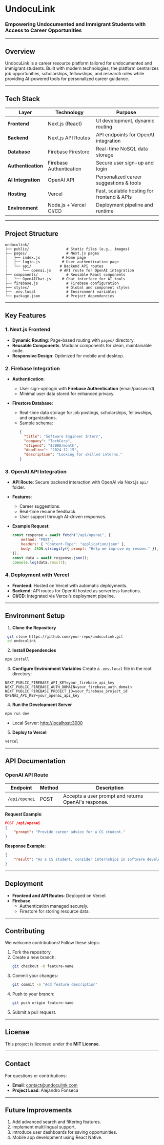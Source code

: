 # **UndocuLink**
### Empowering Undocumented and Immigrant Students with Access to Career Opportunities

---

## **Overview**
UndocuLink is a career resource platform tailored for undocumented and immigrant students. Built with modern technologies, the platform centralizes job opportunities, scholarships, fellowships, and research roles while providing AI-powered tools for personalized career guidance.

---

## **Tech Stack**

| **Layer**             | **Technology**                     | **Purpose**                               |
|-----------------------|------------------------------------|-------------------------------------------|
| **Frontend**          | Next.js (React)                   | UI development, dynamic routing           |
| **Backend**           | Next.js API Routes                | API endpoints for OpenAI integration      |
| **Database**          | Firebase Firestore                | Real-time NoSQL data storage              |
| **Authentication**    | Firebase Authentication           | Secure user sign-up and login             |
| **AI Integration**    | OpenAI API                        | Personalized career suggestions & tools   |
| **Hosting**           | Vercel                            | Fast, scalable hosting for frontend & APIs|
| **Environment**       | Node.js + Vercel CI/CD            | Deployment pipeline and runtime           |

---

## **Project Structure**

```
undoculink/
├── public/                 # Static files (e.g., images)
├── pages/                  # Next.js pages
|   ├── index.js          # Home page
|   ├── login.js          # User authentication page
|   └── api/             # Backend API routes
|       └── openai.js    # API route for OpenAI integration
├── components/             # Reusable React components
|   └── OpenAIChat.js     # Chat interface for AI tools
├── firebase.js             # Firebase configuration
├── styles/                 # Global and component styles
├── .env.local              # Environment variables
└── package.json            # Project dependencies
```

---

## **Key Features**

### 1. **Next.js Frontend**
- **Dynamic Routing**: Page-based routing with `pages/` directory.
- **Reusable Components**: Modular components for clean, maintainable code.
- **Responsive Design**: Optimized for mobile and desktop.

### 2. **Firebase Integration**
- **Authentication**: 
   - User sign-up/login with **Firebase Authentication** (email/password).
   - Minimal user data stored for enhanced privacy.

- **Firestore Database**:
   - Real-time data storage for job postings, scholarships, fellowships, and organizations.
   - Sample schema:
     ```json
     {
       "title": "Software Engineer Intern",
       "company": "TechCorp",
       "stipend": "$3000/month",
       "deadline": "2024-12-15",
       "description": "Looking for skilled interns."
     }
     ```

### 3. **OpenAI API Integration**
- **API Route**: Secure backend interaction with OpenAI via Next.js `api/` folder.
- **Features**:
   - Career suggestions.
   - Real-time resume feedback.
   - User support through AI-driven responses.

- **Example Request**:
   ```javascript
   const response = await fetch("/api/openai", {
       method: "POST",
       headers: { "Content-Type": "application/json" },
       body: JSON.stringify({ prompt: "Help me improve my resume." }),
   });
   const data = await response.json();
   console.log(data.result);
   ```

### 4. **Deployment with Vercel**
- **Frontend**: Hosted on Vercel with automatic deployments.
- **Backend**: API routes for OpenAI hosted as serverless functions.
- **CI/CD**: Integrated via Vercel’s deployment pipeline.

---

## **Environment Setup**

1. **Clone the Repository**
```bash
 git clone https://github.com/your-repo/undoculink.git
 cd undoculink
```

2. **Install Dependencies**
```bash
npm install
```

3. **Configure Environment Variables**
Create a `.env.local` file in the root directory:
```
NEXT_PUBLIC_FIREBASE_API_KEY=your_firebase_api_key
NEXT_PUBLIC_FIREBASE_AUTH_DOMAIN=your_firebase_auth_domain
NEXT_PUBLIC_FIREBASE_PROJECT_ID=your_firebase_project_id
OPENAI_API_KEY=your_openai_api_key
```

4. **Run the Development Server**
```bash
npm run dev
```
- Local Server: [http://localhost:3000](http://localhost:3000)

5. **Deploy to Vercel**
```bash
vercel
```

---

## **API Documentation**

### **OpenAI API Route**
| **Endpoint**    | **Method** | **Description**                  |
|-----------------|------------|----------------------------------|
| `/api/openai`   | POST       | Accepts a user prompt and returns OpenAI's response. |

**Request Example**:
```json
POST /api/openai
{
    "prompt": "Provide career advice for a CS student."
}
```

**Response Example**:
```json
{
    "result": "As a CS student, consider internships in software development..."
}
```

---

## **Deployment**
- **Frontend and API Routes**: Deployed on Vercel.
- **Firebase**:
   - Authentication managed securely.
   - Firestore for storing resource data.

---

## **Contributing**
We welcome contributions! Follow these steps:
1. Fork the repository.
2. Create a new branch:
   ```bash
   git checkout -b feature-name
   ```
3. Commit your changes:
   ```bash
   git commit -m "Add feature description"
   ```
4. Push to your branch:
   ```bash
   git push origin feature-name
   ```
5. Submit a pull request.

---

## **License**
This project is licensed under the **MIT License**.

---

## **Contact**
For questions or contributions:
- **Email**: [contact@undoculink.com](mailto:contact@undoculink.com)
- **Project Lead**: Alejandro Fonseca

---

## **Future Improvements**
1. Add advanced search and filtering features.
2. Implement multilingual support.
3. Introduce user dashboards for saving opportunities.
4. Mobile app development using React Native.
